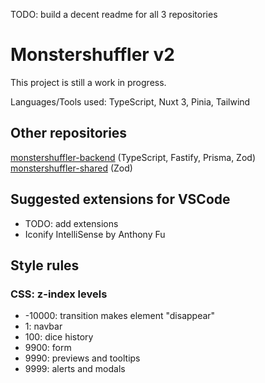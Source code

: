 TODO: build a decent readme for all 3 repositories

# Monstershuffler v2
This project is still a work in progress.

Languages/Tools used: TypeScript, Nuxt 3, Pinia, Tailwind
## Other repositories
[monstershuffler-backend](https://github.com/evilmastermind/monstershuffler-backend) (TypeScript, Fastify, Prisma, Zod) \
[monstershuffler-shared](https://github.com/evilmastermind/monstershuffler-shared) (Zod)


## Suggested extensions for VSCode
- TODO: add extensions
- Iconify IntelliSense by Anthony Fu


## Style rules
### CSS: z-index levels
- -10000: transition makes element "disappear"
- 1: navbar
- 100: dice history
- 9900: form
- 9990: previews and tooltips
- 9999: alerts and modals
